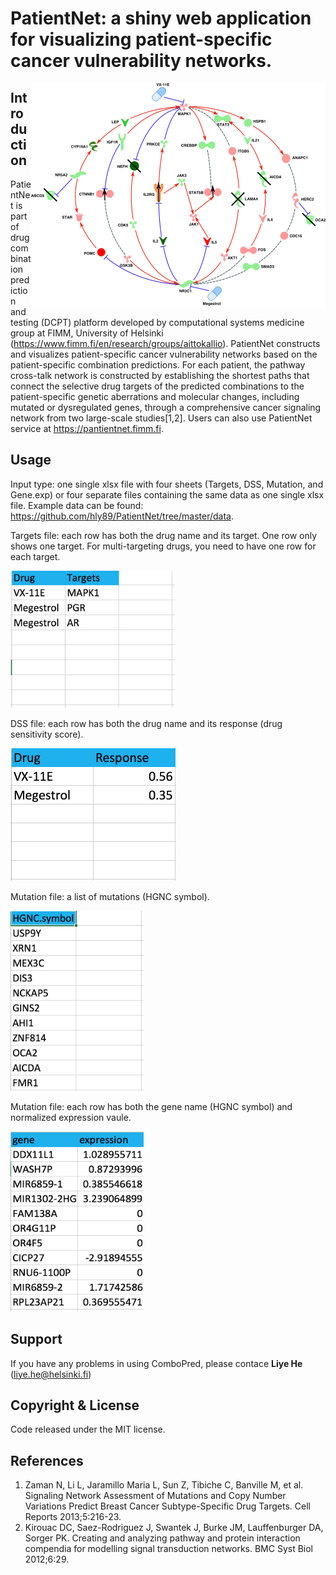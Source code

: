 # PatientNet: a shiny web application for visualizing patient-specific cancer vulnerability networks. 
<img src="www/logo.png" align="right" /> 

## Introduction
PatientNet is part of drug combination prediction and testing (DCPT) platform developed by computational systems medicine group at FIMM, University of Helsinki (<https://www.fimm.fi/en/research/groups/aittokallio>). PatientNet constructs and visualizes patient-specific cancer vulnerability networks based on the patient-specific combination predictions. For each patient, the pathway cross-talk network is constructed by establishing the shortest paths that connect the selective drug targets of the predicted combinations to the patient-specific genetic aberrations and molecular changes, including mutated or dysregulated genes, through a comprehensive cancer signaling network from two large-scale studies[1,2]. Users can also use PatientNet service at <https://pantientnet.fimm.fi>. 

## Usage
Input type: one single xlsx file with four sheets (Targets, DSS, Mutation, and Gene.exp) or four separate files containing the same data as one single xlsx file. Example data can be found: <https://github.com/hly89/PatientNet/tree/master/data>. 

Targets file: each row has both the drug name and its target. One row only shows one target. For multi-targeting drugs, you need to have one row for each target.

<img src="www/dtm.png" width = "263" height="219">

DSS file: each row has both the drug name and its response (drug sensitivity score).

<img src="www/dss.png" width = "265" height="212">

Mutation file: a list of mutations (HGNC symbol).

<img src="www/mut.png" width = "213" height="288">

Mutation file: each row has both the gene name (HGNC symbol) and normalized expression vaule.

<img src="www/gex.png" width = "213" height="288">


## Support
If you have any problems in using ComboPred, please contace **Liye He** (liye.he@helsinki.fi)

## Copyright & License

Code released under the MIT license.

## References

1. Zaman N, Li L, Jaramillo Maria L, Sun Z, Tibiche C, Banville M, et al. Signaling Network Assessment of Mutations and Copy Number Variations Predict Breast Cancer Subtype-Specific Drug Targets. Cell Reports 2013;5:216-23.
2. Kirouac DC, Saez-Rodriguez J, Swantek J, Burke JM, Lauffenburger DA, Sorger PK. Creating and analyzing pathway and protein interaction compendia for modelling signal transduction networks. BMC Syst Biol 2012;6:29.

